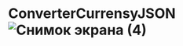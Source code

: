 # ConverterCurrensyJSON![Снимок экрана (4)](https://user-images.githubusercontent.com/63727735/210785903-79bff1db-f5b1-4cba-b875-1bb3f0a6722c.png)

